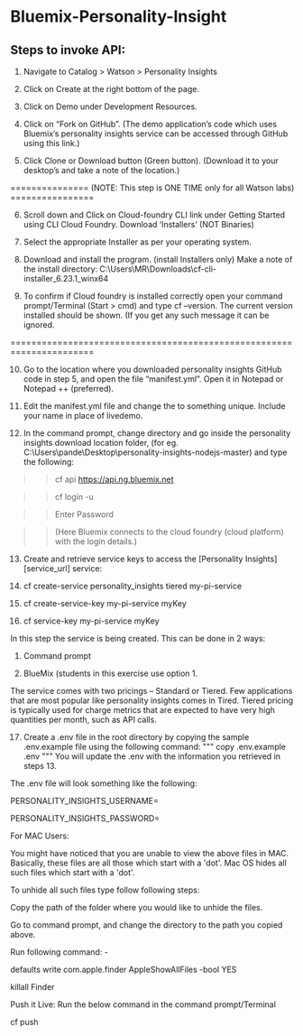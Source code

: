 # Bluemix-Personality-Insight
## Steps to invoke API:

1. Navigate to Catalog > Watson > Personality Insights

2. Click on Create at the right bottom of the page.

3. Click on Demo under Development Resources.

4. Click on “Fork on GitHub”. (The demo application’s code which uses Bluemix’s personality insights service can be accessed through GitHub using this link.)

5. Click Clone or Download button (Green button). (Download it to your desktop’s and take a note of the location.)

=============== (NOTE: This step is ONE TIME only for all Watson labs) ================

6. Scroll down and Click on Cloud-foundry CLI link under Getting Started using CLI Cloud Foundry. Download ‘Installers’ (NOT Binaries)

7. Select the appropriate Installer as per your operating system.

8. Download and install the program. (install Installers only) Make a note of the install directory: C:\Users\MR\Downloads\cf-cli-installer_6.23.1_winx64

9. To confirm if Cloud foundry is installed correctly open your command prompt/Terminal (Start > cmd) and type cf –version. The current version installed should be shown. (If you get any such message it can be ignored.

======================================================================

10. Go to the location where you downloaded personality insights GitHub code in step 5, and open the file “manifest.yml”. Open it in Notepad or Notepad ++ (preferred).

11. Edit the manifest.yml file and change the to something unique. Include your name in place of livedemo.

12. In the command prompt, change directory and go inside the personality insights download location folder, (for eg. C:\Users\pande\Desktop\personality-insights-nodejs-master) and type the following:


>> cf api https://api.ng.bluemix.net

>> cf login -u

>> Enter Password

>> (Here Bluemix connects to the cloud foundry (cloud platform) with the login details.)

13. Create and retrieve service keys to access the [Personality Insights][service_url] service:

14. cf create-service personality_insights tiered my-pi-service

15. cf create-service-key my-pi-service myKey

16. cf service-key my-pi-service myKey

In this step the service is being created. This can be done in 2 ways:

1. Command prompt

2. BlueMix (students in this exercise use option 1.

The service comes with two pricings – Standard or Tiered. Few applications that are most popular like personality insights comes in Tired. Tiered pricing is typically used for charge metrics that are expected to have very high quantities per month, such as API calls.

17. Create a .env file in the root directory by copying the sample .env.example file using the following command:
""" 
copy .env.example .env
"""
You will update the .env with the information you retrieved in steps 13.

The .env file will look something like the following:

PERSONALITY_INSIGHTS_USERNAME=

PERSONALITY_INSIGHTS_PASSWORD=

For MAC Users:

You might have noticed that you are unable to view the above files in MAC. Basically, these files are all those which start with a 'dot'. Mac OS hides all such files which start with a 'dot'.

To unhide all such files type follow following steps:

Copy the path of the folder where you would like to unhide the files.

Go to command prompt, and change the directory to the path you copied above.

Run following command: - 

defaults write com.apple.finder AppleShowAllFiles -bool YES

killall Finder

Push it Live: Run the below command in the command prompt/Terminal

cf push
